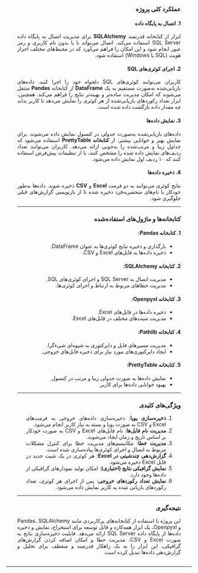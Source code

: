 <section style="direction: rtl; text-align: justify; margin: 30px;">

### عملکرد کلی پروژه

#### 1. **اتصال به پایگاه داده**
   ابزار از کتابخانه قدرتمند **SQLAlchemy** برای مدیریت اتصال به پایگاه داده SQL Server استفاده می‌کند. اتصال می‌تواند با یا بدون نام کاربری و رمز عبور انجام شود و این امکان را فراهم می‌آورد که در محیط‌های مختلف احراز هویت (SQL یا Windows) استفاده شود.

#### 2. **اجرای کوئری‌های SQL**
   کاربران می‌توانند کوئری‌های SQL دلخواه خود را اجرا کنند. داده‌های بازیابی‌شده به‌صورت مستقیم به یک **DataFrame** از کتابخانه **Pandas** منتقل می‌شوند که امکان مدیریت ساده‌تر و بهینه‌تر نتایج را فراهم می‌کند. همچنین، ابزار تعداد رکوردهای بازیابی‌شده از هر کوئری را نمایش می‌دهد تا کاربر بداند چه مقدار داده بازگشت داده شده است.

#### 3. **نمایش داده‌ها**
   داده‌های بازیابی‌شده به‌صورت جدولی در کنسول نمایش داده می‌شوند. برای نمایش بهتر و خوانایی بیشتر، از **کتابخانه PrettyTable** استفاده می‌شود که جداول زیبا و مرتب‌شده را به‌خوبی ارائه می‌دهد. کاربران می‌توانند تعداد ردیف‌های نمایش داده شده را مشخص کنند، یا از تنظیمات پیش‌فرض استفاده کنند که ۱۰ ردیف اول نمایش داده می‌شود.

#### 4. **ذخیره داده‌ها**
   نتایج کوئری می‌توانند به دو فرمت **Excel** و **CSV** ذخیره شوند. داده‌ها به‌طور خودکار با نام‌های منحصربه‌فرد ذخیره شده تا از بازنویسی گزارش‌های قبلی جلوگیری شود.

---

### کتابخانه‌ها و ماژول‌های استفاده‌شده 

#### 1. **کتابخانه Pandas**:
   - بارگذاری و ذخیره نتایج کوئری‌ها به عنوان DataFrame.
   - ذخیره داده‌ها به فایل‌های Excel و CSV.

#### 2. **کتابخانه SQLAlchemy**:
   - مدیریت اتصال به SQL Server و اجرای کوئری‌های SQL.
   - مدیریت خطاهای مربوط به ارتباط و اجرای کوئری‌ها.

#### 3. **کتابخانه Openpyxl**:
   - ذخیره داده‌ها در فایل‌های Excel.
   - مدیریت شیت‌های مختلف در فایل‌های Excel.

#### 4. **کتابخانه Pathlib**:
   - مدیریت مسیرهای فایل و دایرکتوری به شیوه‌ای شیءگرا.
   - ایجاد دایرکتوری‌های مورد نیاز برای ذخیره فایل‌های خروجی.

#### 5. **کتابخانه PrettyTable**:
   - نمایش داده‌ها به صورت جدولی زیبا و مرتب در کنسول.
   - بهبود خوانایی داده‌ها برای کاربر.

---

### ویژگی‌های کلیدی

1. **ذخیره‌سازی پویا**: ذخیره‌سازی داده‌های خروجی به فرمت‌های Excel و CSV به صورت پویا و بسته به نیاز کاربر انجام می‌شود.
2. **مدیریت نام فایل‌ها**: نام فایل‌های Excel و CSV به صورت خودکار بر اساس تاریخ و زمان ایجاد می‌شوند.
3. **مدیریت خطا**: مکانیسم‌های مدیریت خطا برای کنترل مشکلات مربوط به اتصال و اجرای کوئری‌ها پیاده‌سازی شده است.
4. **گزارش‌دهی چندشیتی در Excel**: هر کوئری در یک شیت جدید در فایل Excel ذخیره می‌شود.
5. **نمایش گرافیکی نتایج (اختیاری)**: امکان تولید نمودارهای گرافیکی از داده‌ها وجود دارد.
6. **نمایش تعداد رکوردهای خروجی**: پس از اجرای هر کوئری، تعداد رکوردهای بازیابی شده به کاربر نمایش داده می‌شود.
   
---

### نتیجه‌گیری

این پروژه با استفاده از کتابخانه‌های پرکاربردی مانند Pandas، SQLAlchemy و Openpyxl، یک ابزار همه‌کاره و قابل توسعه برای استخراج، نمایش و ذخیره داده‌ها از پایگاه داده SQL Server ارائه می‌دهد. قابلیت ذخیره‌سازی نتایج به صورت Excel و CSV، مدیریت خطا و امکان اضافه کردن گزارش‌های گرافیکی، این ابزار را به یک راهکار قدرتمند و منعطف برای تحلیل و گزارش‌دهی داده‌ها تبدیل کرده است.



</section>

***
